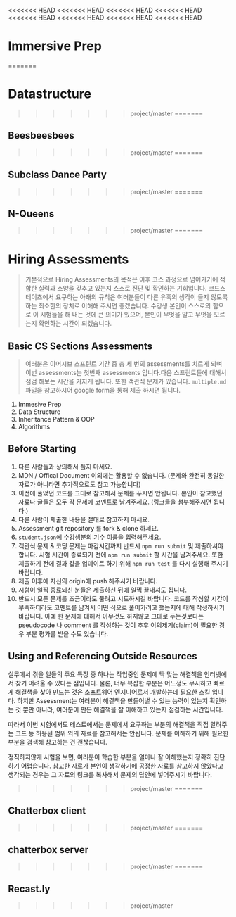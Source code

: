 <<<<<<< HEAD
<<<<<<< HEAD
<<<<<<< HEAD
<<<<<<< HEAD
<<<<<<< HEAD
<<<<<<< HEAD
<<<<<<< HEAD
<<<<<<< HEAD
# Immersive Prep
=======
# Datastructure
>>>>>>> project/master
=======
## Beesbeesbees
>>>>>>> project/master
=======
## Subclass Dance Party
>>>>>>> project/master
=======
## N-Queens
>>>>>>> project/master
=======
# Hiring Assessments

> 기본적으로 Hiring Assessments의 목적은 이후 코스 과정으로 넘어가기에 적합한 실력과 소양을 갖추고 있는지 스스로 진단 및 확인하는 기회입니다. 코드스테이츠에서 요구하는 아래의 규칙은 여러분들이 다른 유혹의 생각이 들지 않도록 하는 최소한의 장치로 이해해 주시면 좋겠습니다. 수강생 본인이 스스로의 힘으로 이 시험들을 해 내는 것에 큰 의미가 있으며, 본인이 무엇을 알고 무엇을 모르는지 확인하는 시간이 되겠습니다.

## Basic CS Sections Assessments
> 여러분은 이머시브 스프린트 기간 중 총 세 번의 assessments를 치르게 되며 이번 assessments는 첫번째 assessments 입니다.다음 스프린트들에 대해서 점검 해보는 시간을 가지게 됩니다. 또한 객관식 문제가 있습니다. `multiple.md` 파일을 참고하시어 google form을 통해 제출 하시면 됩니다.

1. Immesive Prep
2. Data Structure
3. Inheritance Pattern & OOP
4. Algorithms

## Before Starting

1. 다른 사람들과 상의해서 풀지 마세요.
2. MDN / Offical Document 이외에는 활용할 수 없습니다. (문제와 완전히 동일한 자료가 아니라면 추가적으로도 참고 가능합니다)
3. 이전에 풀었던 코드를 그대로 참고해서 문제를 푸시면 안됩니다. 본인이 참고했던 자료나 글들은 모두 각 문제에 코멘트로 남겨주세요. (링크들을 첨부해주시면 됩니다.)
4. 다른 사람이 제출한 내용을 절대로 참고하지 마세요.
5. Assessment git repository 를 fork & clone 하세요.
6. `student.json`에 수강생분의 기수 이름을 입력해주세요.
7. 객관식 문제 & 코딩 문제는 마감시간까지 반드시 `npm run submit` 및 제출하셔야 합니다. 시험 시간이 종료되기 전에 `npm run submit` 할 시간을 남겨주세요. 또한 제출하기 전에 결과 값을 업데이트 하기 위해 `npm run test` 를 다시 실행해 주시기 바랍니다.
8. 제출 이후에 자신의 origin에 push 해주시기 바랍니다.
9. 시험이 일찍 종료되신 분들은 제출하신 뒤에 일찍 끝내셔도 됩니다.
10. 반드시 모든 문제를 조금이라도 풀려고 시도하시길 바랍니다. 코드를 작성할 시간이 부족하더라도 코멘트를 남겨서 어떤 식으로 풀어가려고 했는지에 대해 작성하시기 바랍니다. 아예 한 문제에 대해서 아무것도 하지않고 그대로 두는것보다는 pseudocode 나 comment 를 작성하는 것이 추후 이의제기(claim)이 필요한 경우 부분 평가를 받을 수도 있습니다.

## Using and Referencing Outside Resources

실무에서 겪을 일들의 주요 특징 중 하나는 작업중인 문제에 딱 맞는 해결책을 인터넷에서 찾기 어려울 수 있다는 점입니다. 물론, 너무 복잡한 부분은 어느정도 무시하고 빠르게 해결책을 찾아 만드는 것은 소프트웨어 엔지니어로서 개발하는데 필요한 스킬 입니다. 하지만 Assessment는 여러분이 해결책을 만들어낼 수 있는 능력이 있는지 확인하는 것 뿐만 아니라, 여러분이 만든 해결책을 잘 이해하고 있는지 점검하는 시간입니다.

따라서 이번 시험에서도 테스트에서는 문제에서 요구하는 부분의 해결책을 직접 알려주는 코드 등 허용된 범위 외의 자료를 참고해서는 안됩니다. 문제를 이해하기 위해 필요한 부분을 검색해 참고하는 건 괜찮습니다.

정직하지않게 시험을 보면, 여러분이 학습한 부분을 얼마나 잘 이해했는지 정확히 진단하기 어렵습니다. 참고한 자료가 본인이 생각하기에 공정한 자료를 참고하지 않았다고 생각되는 경우는 그 자료의 링크를 복사해서 문제의 답안에 넣어주시기 바랍니다.

>>>>>>> project/master
=======
## Chatterbox client
>>>>>>> project/master
=======
## chatterbox server
>>>>>>> project/master
=======
## Recast.ly
>>>>>>> project/master
